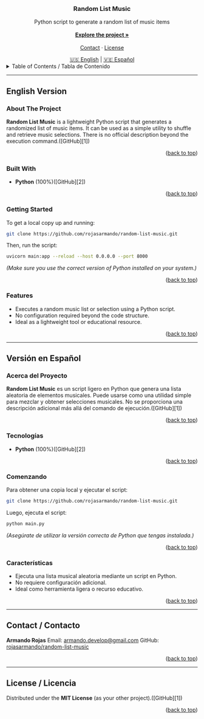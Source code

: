 <a id="readme-top"></a>

<!-- PROJECT SHIELDS -->

[stars-shield]: https://img.shields.io/github/stars/rojasarmando/random-list-music.svg?style=for-the-badge
[stars-url]: https://github.com/rojasarmando/random-list-music/stargazers
[forks-shield]: https://img.shields.io/github/forks/rojasarmando/random-list-music.svg?style=for-the-badge
[forks-url]: https://github.com/rojasarmando/random-list-music/network/members
[watchers-shield]: https://img.shields.io/github/watchers/rojasarmando/random-list-music.svg?style=for-the-badge
[watchers-url]: https://github.com/rojasarmando/random-list-music/watchers
[license-shield]: https://img.shields.io/github/license/rojasarmando/random-list-music.svg?style=for-the-badge
[license-url]: https://github.com/rojasarmando/random-list-music/blob/master/LICENSE


<br />
<div align="center">
  <h3 align="center">Random List Music</h3>
  <p align="center">
    Python script to generate a random list of music items
    <br />
    <br />
    <a href="#about-the-project"><strong>Explore the project »</strong></a>
    <br />
    <br />
    <a href="#contact">Contact</a>
    ·
    <a href="#license">License</a>
  </p>
</div>

<div align="center">
  <a href="#english-version">🇺🇸 English</a> | 
  <a href="#versión-en-español">🇻🇪 Español</a>
</div>

<details>
  <summary>Table of Contents / Tabla de Contenido</summary>
  <ol>
    <li>
      <a href="#english-version">English Version</a>
      <ul>
        <li><a href="#about-the-project">About The Project</a></li>
        <li><a href="#built-with">Built With</a></li>
        <li><a href="#getting-started">Getting Started</a></li>
        <li><a href="#features">Features</a></li>
      </ul>
    </li>
    <li>
      <a href="#versión-en-español">Versión en Español</a>
      <ul>
        <li><a href="#acerca-del-proyecto">Acerca del Proyecto</a></li>
        <li><a href="#tecnologías">Tecnologías</a></li>
        <li><a href="#comenzando">Comenzando</a></li>
        <li><a href="#características">Características</a></li>
      </ul>
    </li>
    <li><a href="#contact">Contact / Contacto</a></li>
    <li><a href="#license">License / Licencia</a></li>
  </ol>
</details>

---

## English Version

<div id="english-version"></div>

### About The Project

**Random List Music** is a lightweight Python script that generates a randomized list of music items. It can be used as a simple utility to shuffle and retrieve music selections.
There is no official description beyond the execution command.([GitHub][1])

<p align="right">(<a href="#readme-top">back to top</a>)</p>

### Built With

* **Python** (100%)([GitHub][2])

<p align="right">(<a href="#readme-top">back to top</a>)</p>

### Getting Started

To get a local copy up and running:

```bash
git clone https://github.com/rojasarmando/random-list-music.git
```

Then, run the script:

```bash
uvicorn main:app --reload --host 0.0.0.0 --port 8000
```

*(Make sure you use the correct version of Python installed on your system.)*

<p align="right">(<a href="#readme-top">back to top</a>)</p>

### Features

* Executes a random music list or selection using a Python script.
* No configuration required beyond the code structure.
* Ideal as a lightweight tool or educational resource.

<p align="right">(<a href="#readme-top">back to top</a>)</p>

---

## Versión en Español

<div id="versión-en-español"></div>

### Acerca del Proyecto

**Random List Music** es un script ligero en Python que genera una lista aleatoria de elementos musicales. Puede usarse como una utilidad simple para mezclar y obtener selecciones musicales.
No se proporciona una descripción adicional más allá del comando de ejecución.([GitHub][1])

<p align="right">(<a href="#readme-top">back to top</a>)</p>

### Tecnologías

* **Python** (100%)([GitHub][2])

<p align="right">(<a href="#readme-top">back to top</a>)</p>

### Comenzando

Para obtener una copia local y ejecutar el script:

```sh
git clone https://github.com/rojasarmando/random-list-music.git
```

Luego, ejecuta el script:

```sh
python main.py
```

*(Asegúrate de utilizar la versión correcta de Python que tengas instalada.)*

<p align="right">(<a href="#readme-top">back to top</a>)</p>

### Características

* Ejecuta una lista musical aleatoria mediante un script en Python.
* No requiere configuración adicional.
* Ideal como herramienta ligera o recurso educativo.

<p align="right">(<a href="#readme-top">back to top</a>)</p>

---

## Contact / Contacto

**Armando Rojas**
Email: [armando.develop@gmail.com](mailto:armando.develop@gmail.com)
GitHub: [rojasarmando/random-list-music](https://github.com/rojasarmando/random-list-music)

<p align="right">(<a href="#readme-top">back to top</a>)</p>

---

## License / Licencia

Distributed under the **MIT License** (as your other project).([GitHub][1])

<p align="right">(<a href="#readme-top">back to top</a>)</p>


